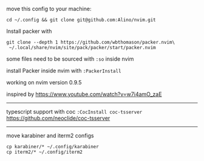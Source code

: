 move this config to your machine:
```
cd ~/.config && git clone git@github.com:Alino/nvim.git
```

Install packer with
```
git clone --depth 1 https://github.com/wbthomason/packer.nvim\
 ~/.local/share/nvim/site/pack/packer/start/packer.nvim
```

some files need to be sourced with ```:so``` inside nvim

install Packer inside nvim with ```:PackerInstall```

working on nvim version 0.9.5

inspired by https://www.youtube.com/watch?v=w7i4amO_zaE


------

typescript support with coc
```:CocInstall coc-tsserver```
https://github.com/neoclide/coc-tsserver


------

move karabiner and iterm2 configs
```
cp karabiner/* ~/.config/karabiner
cp iterm2/* ~/.config/iterm2
```
